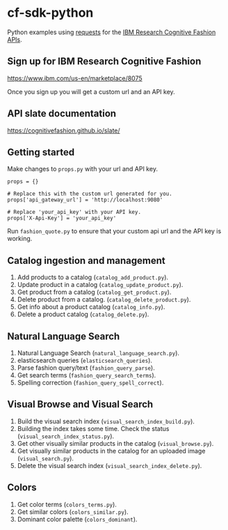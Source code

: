 # cf-sdk-python

Python examples using [requests](http://docs.python-requests.org/en/master/) for the [IBM Research Cognitive Fashion APIs](http://irlbxvm137.irl.in.ibm.com:4567/).

## Sign up for IBM Research Cognitive Fashion 

https://www.ibm.com/us-en/marketplace/8075

Once you sign up you will get a custom url and an API key.

## API slate documentation

https://cognitivefashion.github.io/slate/

## Getting started

Make changes to `props.py` with your url and API key.

    props = {}
    
    # Replace this with the custom url generated for you.
    props['api_gateway_url'] = 'http://localhost:9080'
    
    # Replace 'your_api_key' with your API key.
    props['X-Api-Key'] = 'your_api_key'


Run `fashion_quote.py` to ensure that your custom api url and the API key is working.

## Catalog ingestion and management

1. Add products to a catalog (`catalog_add_product.py`).
1. Update product in a catalog (`catalog_update_product.py`).
1. Get product from a catalog (`catalog_get_product.py`).
1. Delete product from a catalog. (`catalog_delete_product.py`).
1. Get info about a product catalog (`catalog_info.py`).
1. Delete a product catalog (`catalog_delete.py`).

## Natural Language Search

1. Natural Language Search (`natural_language_search.py`).
2. elasticsearch queries (`elasticsearch_queries`). 
3. Parse fashion query/text (`fashion_query_parse`). 
4. Get search terms (`fashion_query_search_terms`). 
5. Spelling correction (`fashion_query_spell_correct`). 

## Visual Browse and Visual Search

1. Build the visual search index (`visual_search_index_build.py`).
1. Building the index takes some time. Check the status (`visual_search_index_status.py`).
1. Get other visually similar products in the catalog (`visual_browse.py`). 
1. Get visually similar products in the catalog for an uploaded image (`visual_search.py`).
1. Delete the visual search index (`visual_search_index_delete.py`).

## Colors

1. Get color terms (`colors_terms.py`). 
2. Get similar colors (`colors_similar.py`).
3. Dominant color palette (`colors_dominant`). 